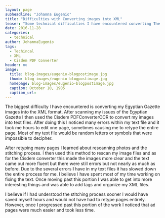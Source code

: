 ```yaml
---
layout: page
subheadline: "Johanna Eugenio"
title: "Difficulties with Converting images into XML"
teaser: "Some technical difficulties I have encountered converting The Egyptian Gazette images to xml files."
date: 2016-11-28
categories:
  - technical
author: JohannaEugenio
tags:  
  - Techincal
  - XML
  - Cisdem PDF Converter
header: no
image:  
  title: blog-images/eugenio-blogpostimage.jpg
  thumb: blog-images/eugenio-blogpostimage.jpg
  homepage: blog-images/eugenio-blogpostimage.jpg
  caption: October 10, 1905
  caption_url:
---
```

The biggest difficulty I have encountered is converting my Egyptian Gazette images into the XML format. After scanning my issues of the Egyptian Gazette I then used the Cisdem PDFConverterOCR to convert my images into text files. After doing this I noticed many errors within my text file and it took me hours to edit one page, sometimes causing me to retype the entire page. Most of my text file would be random letters or symbols that were impossible to decipher.

After retyping many pages I learned about rescanning photos and the stitching process. I then used this method to rescan my image files and as for the Cisdem converter this made the images more clear and the text came out more fluent but there were still errors but not nearly as much as before. Due to the several errors I have in my text files it has slowed down the entire process for me. I believe I have spent most of my time working on fixing the text. Once moving past this portion I was able to get into more interesting things and was able to add tags and organize my XML files.

I believe if I had understood the stitching process sooner I would have saved myself hours and would not have had to retype pages entirely. However, once I progressed past this portion of the work I noticed that ad pages were much easier and took less time.
